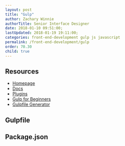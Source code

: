 ```yaml
---
layout: post
title: "Gulp"
author: Zachary Winnie
authorTitle: Senior Interface Designer
date: 2018-01-10 09:51:00;
lastUpdated: 2018-01-19 19:11:00;
categories: front-end-development gulp js javascript
permalink: /front-end-development/gulp
order: 70.30
child: true
---
```


## Resources

* [Homepage](https://gulpjs.com/)
* [Docs](https://github.com/gulpjs/gulp/tree/master/docs)
* [Plugins](https://gulpjs.com/plugins/)
* [Gulp for Beginners](https://css-tricks.com/gulp-for-beginners/)
* [Gulpfile Generator](http://quenchjs.com/)

## Gulpfile

<script src="https://gist.github.com/zwinnie/9ca2409d86f3b778ea0fe02326b7731b.js"></script>

## Package.json

<script src="https://gist.github.com/zwinnie/d8a3bd98ccd29e892af23fe59d5a5411.js"></script>